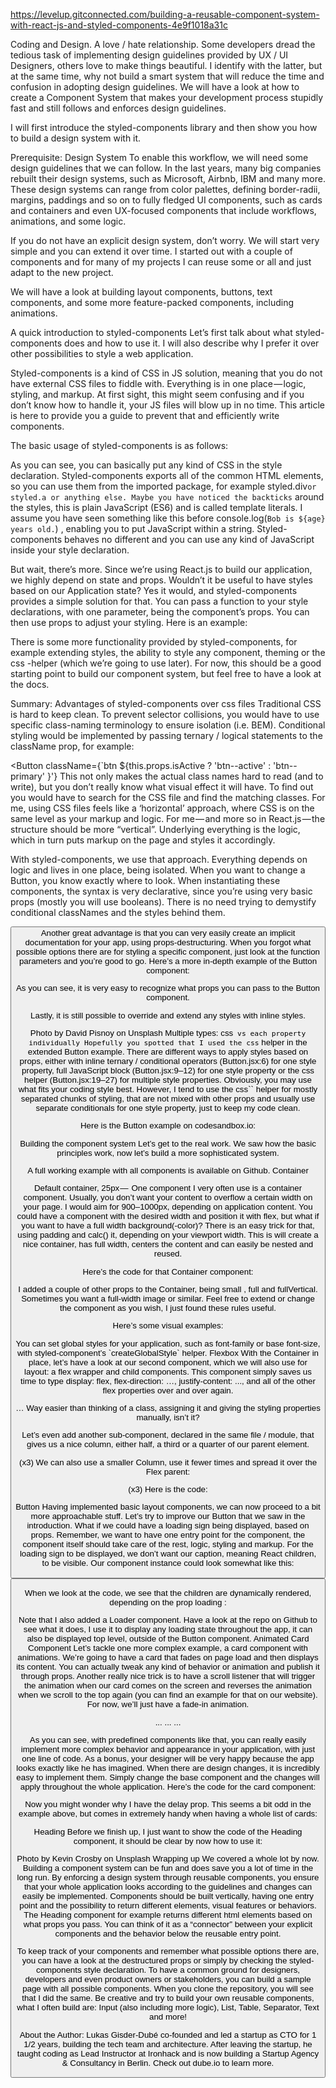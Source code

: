 https://levelup.gitconnected.com/building-a-reusable-component-system-with-react-js-and-styled-components-4e9f1018a31c

Coding and Design. A love / hate relationship. Some developers dread the tedious task of implementing design guidelines provided by UX / UI Designers, others love to make things beautiful. I identify with the latter, but at the same time, why not build a smart system that will reduce the time and confusion in adopting design guidelines. We will have a look at how to create a Component System that makes your development process stupidly fast and still follows and enforces design guidelines.

I will first introduce the styled-components library and then show you how to build a design system with it.

Prerequisite: Design System
To enable this workflow, we will need some design guidelines that we can follow. In the last years, many big companies rebuilt their design systems, such as Microsoft, Airbnb, IBM and many more. These design systems can range from color palettes, defining border-radii, margins, paddings and so on to fully fledged UI components, such as cards and containers and even UX-focused components that include workflows, animations, and some logic.

If you do not have an explicit design system, don’t worry. We will start very simple and you can extend it over time. I started out with a couple of components and for many of my projects I can reuse some or all and just adapt to the new project.

We will have a look at building layout components, buttons, text components, and some more feature-packed components, including animations.

A quick introduction to styled-components
Let’s first talk about what styled-components does and how to use it. I will also describe why I prefer it over other possibilities to style a web application.

Styled-components is a kind of CSS in JS solution, meaning that you do not have external CSS files to fiddle with. Everything is in one place — logic, styling, and markup. At first sight, this might seem confusing and if you don’t know how to handle it, your JS files will blow up in no time. This article is here to provide you a guide to prevent that and efficiently write components.

The basic usage of styled-components is as follows:


As you can see, you can basically put any kind of CSS in the style declaration. Styled-components exports all of the common HTML elements, so you can use them from the imported package, for example styled.div`` or styled.a or anything else. Maybe you have noticed the backticks `` around the styles, this is plain JavaScript (ES6) and is called template literals. I assume you have seen something like this before console.log(`Bob is ${age} years old.`) , enabling you to put JavaScript within a string. Styled-components behaves no different and you can use any kind of JavaScript inside your style declaration.

But wait, there’s more. Since we’re using React.js to build our application, we highly depend on state and props. Wouldn’t it be useful to have styles based on our Application state? Yes it would, and styled-components provides a simple solution for that. You can pass a function to your style declarations, with one parameter, being the component’s props. You can then use props to adjust your styling. Here is an example:


There is some more functionality provided by styled-components, for example extending styles, the ability to style any component, theming or the css -helper (which we’re going to use later). For now, this should be a good starting point to build our component system, but feel free to have a look at the docs.

Summary: Advantages of styled-components over css files
Traditional CSS is hard to keep clean. To prevent selector collisions, you would have to use specific class-naming terminology to ensure isolation (i.e. BEM). Conditional styling would be implemented by passing ternary / logical statements to the className prop, for example:

<Button className={`btn ${this.props.isActive ? 'btn--active' : 'btn--primary' }'}
This not only makes the actual class names hard to read (and to write), but you don’t really know what visual effect it will have. To find out you would have to search for the CSS file and find the matching classes. For me, using CSS files feels like a ‘horizontal’ approach, where CSS is on the same level as your markup and logic. For me — and more so in React.js — the structure should be more “vertical”. Underlying everything is the logic, which in turn puts markup on the page and styles it accordingly.

With styled-components, we use that approach. Everything depends on logic and lives in one place, being isolated. When you want to change a Button, you know exactly where to look. When instantiating these components, the syntax is very declarative, since you’re using very basic props (mostly you will use booleans). There is no need trying to demystify conditional classNames and the styles behind them.

<Button primary active={this.props.isActive} big />
Another great advantage is that you can very easily create an implicit documentation for your app, using props-destructuring. When you forgot what possible options there are for styling a specific component, just look at the function parameters and you’re good to go. Here’s a more in-depth example of the Button component:


As you can see, it is very easy to recognize what props you can pass to the Button component.

Lastly, it is still possible to override and extend any styles with inline styles.


Photo by David Pisnoy on Unsplash
Multiple types: css`` vs each property individually
Hopefully you spotted that I used the css`` helper in the extended Button example. There are different ways to apply styles based on props, either with inline ternary / conditional operators (Button.jsx:6) for one style property, full JavaScript block (Button.jsx:9–12) for one style property or the css helper (Button.jsx:19–27) for multiple style properties. Obviously, you may use what fits your coding style best. However, I tend to use the css`` helper for mostly separated chunks of styling, that are not mixed with other props and usually use separate conditionals for one style property, just to keep my code clean.

Here is the Button example on codesandbox.io:


Building the component system
Let’s get to the real work. We saw how the basic principles work, now let’s build a more sophisticated system.

A full working example with all components is available on Github.
Container

Default container, 25px — <Container />
One component I very often use is a container component. Usually, you don’t want your content to overflow a certain width on your page. I would aim for 900–1000px, depending on application content. You could have a component with the desired width and position it with flex, but what if you want to have a full width background(-color)? There is an easy trick for that, using padding and calc() it, depending on your viewport width. This is will create a nice container, has full width, centers the content and can easily be nested and reused.

Here’s the code for that Container component:


I added a couple of other props to the Container, being small , full and fullVertical. Sometimes you want a full-width image or similar. Feel free to extend or change the component as you wish, I just found these rules useful.

Here’s some visual examples:


<Container fullVertical />

<Container full small />
You can set global styles for your application, such as font-family or base font-size, with styled-component’s `createGlobalStyle` helper.
Flexbox
With the Container in place, let’s have a look at our second component, which we will also use for layout: a flex wrapper and child components. This component simply saves us time to type display: flex, flex-direction: …, justify-content: ..., and all of the other flex properties over and over again.


<Flex justifyAround>…</Flex>
Way easier than thinking of a class, assigning it and giving the styling properties manually, isn’t it?

Let’s even add another sub-component, declared in the same file / module, that gives us a nice column, either half, a third or a quarter of our parent element.


<Flex noWrap><Column three />(x3)</Flex>
We can also use a smaller Column, use it fewer times and spread it over the Flex parent:


<Flex justifyAround><Column four />(x3)</Flex>
Here is the code:


Button
Having implemented basic layout components, we can now proceed to a bit more approachable stuff. Let’s try to improve our Button that we saw in the introduction. What if we could have a loading sign being displayed, based on props. Remember, we want to have one entry point for the component, the component itself should take care of the rest, logic, styling and markup. For the loading sign to be displayed, we don’t want our caption, meaning React children, to be visible. Our component instance could look somewhat like this:

<Button loading={this.state.loading} />

When we look at the code, we see that the children are dynamically rendered, depending on the prop loading :


Note that I also added a Loader component. Have a look at the repo on Github to see what it does, I use it to display any loading state throughout the app, it can also be displayed top level, outside of the Button component.
Animated Card Component
Let’s tackle one more complex example, a card component with animations. We’re going to have a card that fades on page load and then displays its content. You can actually tweak any kind of behavior or animation and publish it through props. Another really nice trick is to have a scroll listener that will trigger the animation when our card comes on the screen and reverses the animation when we scroll to the top again (you can find an example for that on our website). For now, we’ll just have a fade-in animation.

<Card>...</Card>
<Card big>...</Card>
<Card primary delay={1500}>...</Card>

As you can see, with predefined components like that, you can really easily implement more complex behavior and appearance in your application, with just one line of code. As a bonus, your designer will be very happy because the app looks exactly like he has imagined. When there are design changes, it is incredibly easy to implement them. Simply change the base component and the changes will apply throughout the whole application. Here’s the code for the card component:


Now you might wonder why I have the delay prop. This seems a bit odd in the example above, but comes in extremely handy when having a whole list of cards:

Heading
Before we finish up, I just want to show the code of the Heading component, it should be clear by now how to use it:


Photo by Kevin Crosby on Unsplash
Wrapping up
We covered a whole lot by now. Building a component system can be fun and does save you a lot of time in the long run. By enforcing a design system through reusable components, you ensure that your whole application looks according to the guidelines and changes can easily be implemented. Components should be built vertically, having one entry point and the possibility to return different elements, visual features or behaviors. The Heading component for example returns different html elements based on what props you pass. You can think of it as a “connector” between your explicit components and the behavior below the reusable entry point.


To keep track of your components and remember what possible options there are, you can have a look at the destructured props or simply by checking the styled-components style declaration. To have a common ground for designers, developers and even product owners or stakeholders, you can build a sample page with all possible components. When you clone the repository, you will see that I did the same. Be creative and try to build your own reusable components, what I often build are: Input (also including more logic), List, Table, Separator, Text and more!

About the Author: Lukas Gisder-Dubé co-founded and led a startup as CTO for 1 1/2 years, building the tech team and architecture. After leaving the startup, he taught coding as Lead Instructor at Ironhack and is now building a Startup Agency & Consultancy in Berlin. Check out dube.io to learn more.

